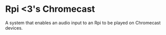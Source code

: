 # Rpi <3's Chromecast

A system that enables an audio input to an Rpi to be played on Chromecast devices.

